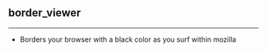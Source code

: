 ## border_viewer
________________
- Borders your browser with a black color as you surf within mozilla
